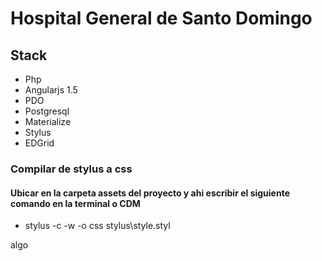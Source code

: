 # Hospital General de Santo Domingo

## Stack
  - Php
  - Angularjs 1.5
  - PDO
  - Postgresql
  - Materialize
  - Stylus
  - EDGrid

### Compilar de stylus a css
#### Ubicar en la carpeta assets del proyecto y ahi escribir el siguiente comando en la terminal o CDM
  - stylus -c -w -o css stylus\style.styl


algo
